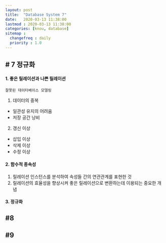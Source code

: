 ```yaml
---
layout: post
title:  "Database System 7"
date:   2020-03-13 11:38:00 
lastmod : 2020-03-13 11:38:00
categories: [knou, database]
sitemap :
  changefreq : daily
  priority : 1.0
---
```


## # 7 정규화

  
#### 1. 좋은 릴레이션과 나쁜 릴레이션

`잘못된 데이터베이스 모델링`
1. 데이터의 중복
  - 일관성 유지의 어려움
  - 저장 공간 낭비
2. 갱신 이상
  - 삽입 이상
  - 삭제 이상
  - 수정 이상
  
#### 2. 함수적 종속성

1. 릴레이션 인스턴스를 분석하여 속성들 간의 연관관계를 표현한 것
2. 릴레이션의 효율성을 향상시켜 좋은 릴레이션으로 변환하는데 이용되는 중요한 개념

#### 3. 정규화



<div class="divider"></div>

## #8 

<div class="divider"></div>

## #9

<div class="divider"></div>










